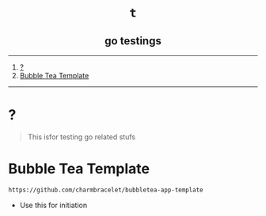 <h1 align="center"> <code> t </code> </h1>
<h2 align="center"> go testings </h2>

----
1. [?](#)
2. [Bubble Tea Template](#bubble-tea-template)

----

# ? 

> This isfor testing go related stufs 

# Bubble Tea Template 

```sh
https://github.com/charmbracelet/bubbletea-app-template
```
- Use this for initiation 